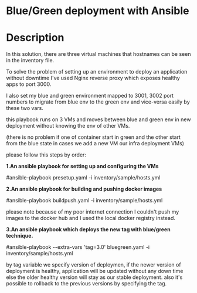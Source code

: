 # Blue/Green deployment with Ansible
# Description
In this solution, there are three virtual machines that hostnames can be seen in the inventory file.

To solve the problem of setting up an environment to deploy an application without downtime I've used Nginx reverse proxy which exposes healthy apps to port 3000.

I also set my blue and green environment mapped to 3001, 3002 port numbers to migrate from blue env to the green env and vice-versa easily by these two vars.

this playbook runs on 3 VMs and moves between blue and green env in new deployment without knowing the env of other VMs. 

(there is no problem if one of container start in green and the other start from the blue state in cases we add a new VM our infra deployment VMs)


please follow this steps by order:

**1.An ansible playbook for setting up and configuring the VMs**

#ansible-playbook presetup.yaml -i inventory/sample/hosts.yml   

**2.An ansible playbook for building and pushing docker images**

#ansible-playbook buildpush.yaml -i inventory/sample/hosts.yml 

please note because of my poor internet connection I couldn't push my images to the docker hub and I used the local docker registry instead. 

**3.An ansible playbook which deploys the new tag with blue/green technique.**

#ansible-playbook --extra-vars 'tag=3.0' bluegreen.yaml -i inventory/sample/hosts.yml

by tag variable we specify version of deploymen, if the newer version of deployment is healthy, application will be updated without any down time else 
the older healthy version will stay as our stable deployment.
also it's possible to rollback to the previous versions by specifying the tag.
